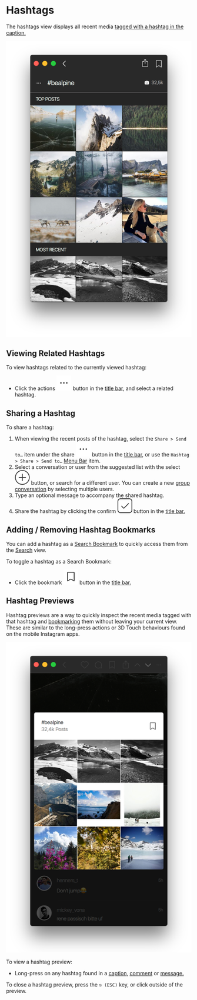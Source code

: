 # Hashtags

The hashtags view displays all recent media [tagged with a hashtag in the caption.](upload.md#hashtags)

![](../.gitbook/assets/hashtag.png)

## Viewing Related Hashtags

To view hashtags related to the currently viewed hashtag:

* Click the actions ![](../.gitbook/assets/actions-menu.png) button in the [title bar](../misc/glossary.md#title-bar), and select a related hashtag.

## Sharing a Hashtag

To share a hashtag:

1. When viewing the recent posts of the hashtag, select the `Share > Send to…` item under the share ![](../.gitbook/assets/actions-menu.png) button in the [title bar](../misc/glossary.md#title-bar), or use the `Hashtag > Share > Send to…` [Menu Bar](../misc/glossary.md#menu-bar) item.
2. Select a conversation or user from the suggested list with the select ![](../.gitbook/assets/select.png) button, or search for a different user. You can create a new [group conversation](conversations/) by selecting multiple users.
3. Type an optional message to accompany the shared hashtag.
4. Share the hashtag by clicking the confirm ![](../.gitbook/assets/accept.png) button in the [title bar.](../misc/glossary.md#title-bar)

## Adding / Removing Hashtag Bookmarks

You can add a hashtag as a [Search Bookmark](search.md#search-bookmarks) to quickly access them from the [Search](search.md) view.

To toggle a hashtag as a Search Bookmark:

* Click the bookmark ![](../.gitbook/assets/bookmark.png) button in the [title bar.](../misc/glossary.md#title-bar)

## Hashtag Previews

Hashtag previews are a way to quickly inspect the recent media tagged with that hashtag and [bookmarking](hashtags.md#adding--removing-hashtag-bookmarks) them without leaving your current view. These are similar to the long-press actions or 3D Touch behaviours found on the mobile Instagram apps.

![](../.gitbook/assets/hashtag-preview.png)

To view a hashtag preview:

* Long-press on any hashtag found in a [caption](detailview.md), [comment](detailview.md#comments) or [message.](conversations/messages.md)

To close a hashtag preview, press the `⎋ (ESC)` key, or click outside of the preview.

